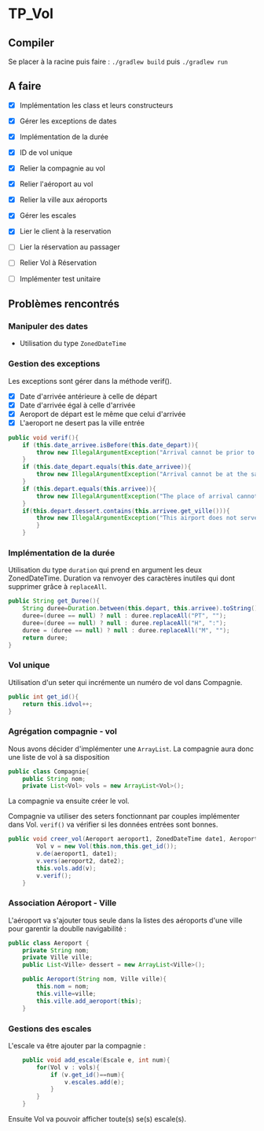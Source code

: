 # TP_Vol

## Compiler

Se placer à la racine puis faire : `./gradlew build` puis `./gradlew run` 

## A faire

- [x] Implémentation les class et leurs constructeurs

- [x] Gérer les exceptions de dates 

- [x] Implémentation de la durée 

- [x] ID de vol unique 

- [x] Relier la compagnie au vol 

- [X] Relier l'aéroport au vol

- [x] Relier la ville aux aéroports 

- [x] Gérer les escales

- [x] Lier le client à la reservation 

- [ ] Lier la réservation au passager 

- [ ] Relier Vol à Réservation

- [ ] Implémenter test unitaire

## Problèmes rencontrés

### Manipuler des dates

- Utilisation du type `ZonedDateTime`



### Gestion des exceptions

Les exceptions sont gérer dans la méthode verif().

- [X] Date d'arrivée antérieure à celle de départ
- [X] Date d'arrivée égal à celle d'arrivée
- [x] Aeroport de départ est le même que celui d'arrivée
- [x] L'aeroport ne desert pas la ville entrée

```java
public void verif(){
	if (this.date_arrivee.isBefore(this.date_depart)){
		throw new IllegalArgumentException("Arrival cannot be prior to departure");
	}
	if (this.date_depart.equals(this.date_arrivee)){
		throw new IllegalArgumentException("Arrival cannot be at the same time as departure");
	}
	if (this.depart.equals(this.arrivee)){
		throw new IllegalArgumentException("The place of arrival cannot be the same as the place of departure");
	}
	if(this.depart.dessert.contains(this.arrivee.get_ville())){
		throw new IllegalArgumentException("This airport does not serve the city entrance");
		}
	}
```

### Implémentation de la durée

Utilisation du type `duration` qui prend en argument les deux ZonedDateTime. 
Duration va renvoyer des caractères inutiles qui dont supprimer grâce à `replaceAll`.

```java
public String get_Duree(){ 
	String duree=Duration.between(this.depart, this.arrivee).toString();
	duree=(duree == null) ? null : duree.replaceAll("PT", "");
	duree=(duree == null) ? null : duree.replaceAll("H", ":");
	duree = (duree == null) ? null : duree.replaceAll("M", "");
	return duree;
}
```

### Vol unique 

Utilisation d'un seter qui incrémente un numéro de vol dans Compagnie. 

```java
public int get_id(){
	return this.idvol++;
}
```

### Agrégation compagnie - vol 

Nous avons décider d'implémenter une `ArrayList`.
La compagnie aura donc une liste de vol à sa disposition 
```java 
public class Compagnie{
	public String nom;
	private List<Vol> vols = new ArrayList<Vol>();
```

La compagnie va ensuite créer le vol.

Compagnie va utiliser des seters fonctionnant par couples implémenter dans Vol. `verif()` va vérifier si les données entrées sont bonnes.
```java
public void creer_vol(Aeroport aeroport1, ZonedDateTime date1, Aeroport aeroport2, ZonedDateTime date2){
		Vol v = new Vol(this.nom,this.get_id());
		v.de(aeroport1, date1);
		v.vers(aeroport2, date2);
		this.vols.add(v);
		v.verif();
	}
``` 

### Association Aéroport - Ville 
L'aéroport va s'ajouter tous seule dans la listes des aéroports d'une ville pour garentir la doublle navigabilité : 
```java
public class Aeroport {
    private String nom;
    private Ville ville;
    public List<Ville> dessert = new ArrayList<Ville>();

    public Aeroport(String nom, Ville ville){
        this.nom = nom;
        this.ville=ville;
        this.ville.add_aeroport(this);
	}
``` 

### Gestions des escales
L'escale va être ajouter par la compagnie : 
```java
	public void add_escale(Escale e, int num){
		for(Vol v : vols){
			if (v.get_id()==num){
				v.escales.add(e);
			}
		}
	}
``` 
Ensuite Vol va pouvoir afficher toute(s) se(s) escale(s). 

